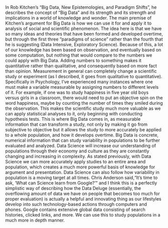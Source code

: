 In Rob Kitchen’s “Big Data, New Epistemologies, and Paradigm Shifts”, he describes the concept of “Big Data” and its strength and its strength and implications in a world of knowledge and wonder. The main premise of Kitchen’s  argument for Big Data is how we can use it for and apply it to analysis of social and scientific phenomenon. The idea here is that we have so many ideas and theories that have been formed and developed overtime, but through the first three “paradigms of science”  rather than the fourth that he is suggesting (Data Intensive, Exploratory Science). Because of this, a lot of our knowledge has been based on observation, and eventually based on some computation, but nothing that would compare to the numbers we could apply with Big Data. Adding numbers to something makes it quantitative rather than qualitative, and consequently based on more fact than opinion.
Measurement in general can completely change a scientific study or experiment (as I described, it goes from qualitative to quantitative). Specifically in Psychology, I’ve experienced many instances where one must make a variable measurable by assigning numbers to different levels of it. For example, if one was to study happiness in five year old boys versus girls in a classroom, there would need to put an objective spin on the word happiness, maybe by counting the number of times they smiled during the observation. This makes the scientific study much more valuable as we can apply statistical analyses to it, only beginning with conducting hypothesis tests.
This is where Big Data comes in, as measurable information that can transform a study, not only by making it go from subjective to objective but it allows the study to more accurately be applied to a whole population, and how it develops overtime. Big Data is concrete, numerical information that can study variability in populations to be further evaluated and analyzed.
Data Science will increase our understanding of populations through their economy and culture as they are constantly changing and increasing in complexity. As stated previously, with Data Science we can more accurately apply studies to an entire area and population, which creates a much more powerful basis of knowledge for argument and presentation. Data Science can also follow how variability in population is a moving target at all times.
Chris Anderson said,“It’s time to ask, ‘What can Science learn from Google?’” and I think this is a perfectly simplistic way of describing how the Data Deluge (essentially, the overflowing amount of data we have on people that becomes too much for proper evaluation) is actually a helpful and innovating thing as our lifestyles develop into such technology-based actions through computers and phones. Google contains extensive global data consisting of search histories, clicked links, and more. We can use this to study populations in a much more in depth manner.
